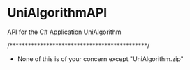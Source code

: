 # UniAlgorithmAPI
API for the C# Application UniAlgorithm

/*********************************************/
- None of this is of your concern except "UniAlgorithm.zip" 
